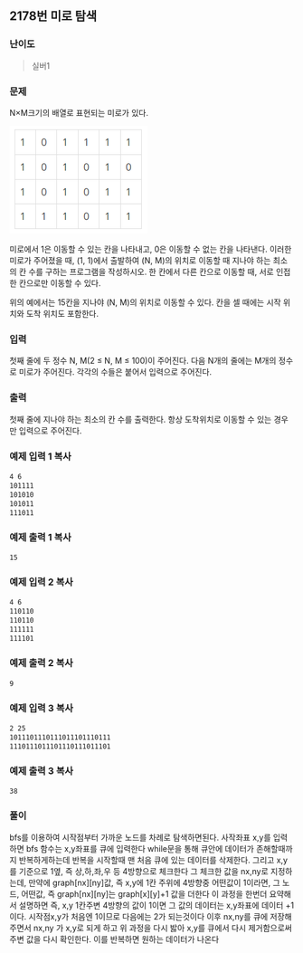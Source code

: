 ## 2178번 미로 탐색

### 난이도

> 실버1

### 문제

N×M크기의 배열로 표현되는 미로가 있다.

![img.png](img.png)

미로에서 1은 이동할 수 있는 칸을 나타내고, 0은 이동할 수 없는 칸을 나타낸다. 이러한 미로가 주어졌을 때, (1, 1)에서 출발하여 (N, M)의 위치로 이동할 때 지나야 하는 최소의 칸 수를 구하는 프로그램을 작성하시오. 한 칸에서 다른 칸으로 이동할 때, 서로 인접한 칸으로만 이동할 수 있다.

위의 예에서는 15칸을 지나야 (N, M)의 위치로 이동할 수 있다. 칸을 셀 때에는 시작 위치와 도착 위치도 포함한다.

### 입력

첫째 줄에 두 정수 N, M(2 ≤ N, M ≤ 100)이 주어진다. 다음 N개의 줄에는 M개의 정수로 미로가 주어진다. 각각의 수들은 붙어서 입력으로 주어진다.

### 출력

첫째 줄에 지나야 하는 최소의 칸 수를 출력한다. 항상 도착위치로 이동할 수 있는 경우만 입력으로 주어진다.

### 예제 입력 1 복사

```
4 6
101111
101010
101011
111011
```

### 예제 출력 1 복사

```
15
```

### 예제 입력 2 복사

```
4 6
110110
110110
111111
111101
```

### 예제 출력 2 복사

```
9
```

### 예제 입력 3 복사

```
2 25
1011101110111011101110111
1110111011101110111011101
```

### 예제 출력 3 복사

```
38
```

### 풀이

bfs를 이용하여 시작점부터 가까운 노드를 차례로 탐색하면된다.
사작좌표 x,y를 입력하면 bfs 함수는 x,y좌표를 큐에 입력한다
while문을 통해 큐안에 데이터가 존해할때까지 반복하게하는데
반복을 시작할때 맨 처음 큐에 있는 데이터를 삭제한다.
그리고 x,y를 기준으로 1옆, 즉 상,하,좌,우 등 4방향으로 체크한다
그 체크한 값을 nx,ny로 지정하는데, 만약에 graph[nx][ny]값,
즉 x,y에 1칸 주위에 4방향중 어떤값이 1이라면,
그 노드, 어떤값, 즉 graph[nx][ny]는 graph[x][y]+1 값을 더한다
이 과정을 한번더 요약해서 설명하면 즉,
x,y 1칸주변 4방향의 값이 1이면 그 값의 데이터는 x,y좌표에
데이터 +1 이다. 시작점x,y가 처음엔 1이므로 다음에는 2가 되는것이다
이후 nx,ny를 큐에 저장해주면서 nx,ny 가 x,y로 되게 하고
위 과정을 다시 밣아 x,y를 큐에서 다시 제거함으로써 주변 값을 다시 확인한다.
이를 반복하면 원하는 데이터가 나온다

